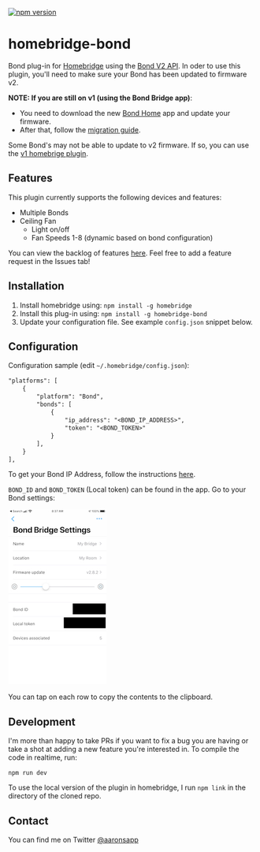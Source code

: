 [![npm version](https://badge.fury.io/js/homebridge-bond.svg)](https://badge.fury.io/js/homebridge-bond)

# homebridge-bond

Bond plug-in for [Homebridge](https://github.com/nfarina/homebridge) using the [Bond V2 API](http://docs-local.appbond.com). In oder to use this plugin, you'll need to make sure your Bond has been updated to firmware v2.

**NOTE: If you are still on v1 (using the Bond Bridge app)**:

- You need to download the new [Bond Home](https://apps.apple.com/us/app/bond-home/id1447691811) app and update your firmware.
- After that, follow the [migration guide](https://github.com/aarons22/homebridge-bond/wiki/Migrating-from-v1-to-v2).

Some Bond's may not be able to update to v2 firmware. If so, you can use the [v1 homebrige plugin](https://www.npmjs.com/package/homebridge-bond-v1).

## Features

This plugin currently supports the following devices and features:

- Multiple Bonds
- Ceiling Fan
  - Light on/off
  - Fan Speeds 1-8 (dynamic based on bond configuration)

You can view the backlog of features [here](https://github.com/aarons22/homebridge-bond/). Feel free to add a feature request in the Issues tab!

## Installation

1. Install homebridge using: `npm install -g homebridge`
2. Install this plug-in using: `npm install -g homebridge-bond`
3. Update your configuration file. See example `config.json` snippet below.

## Configuration

Configuration sample (edit `~/.homebridge/config.json`):

```
"platforms": [
    {
        "platform": "Bond",
        "bonds": [
            {
                "ip_address": "<BOND_IP_ADDRESS>",
                "token": "<BOND_TOKEN>"
            }
        ],
    }
],
```

To get your Bond IP Address, follow the instructions [here](https://github.com/aarons22/homebridge-bond/wiki/Get-Bond-IP-Address).

`BOND_ID` and `BOND_TOKEN` (Local token) can be found in the app. Go to your Bond settings:

![alt text](./docs/bond-settings.jpeg 'Bond Settings')

You can tap on each row to copy the contents to the clipboard.

## Development

I'm more than happy to take PRs if you want to fix a bug you are having or take a shot at adding a new feature you're interested in. To compile the code in realtime, run:

```
npm run dev
```

To use the local version of the plugin in homebridge, I run `npm link` in the directory of the cloned repo.

## Contact

You can find me on Twitter [@aaronsapp](https://twitter.com/aaronsapp)
